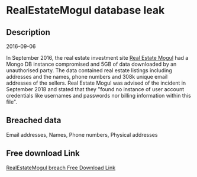 # RealEstateMogul database leak

## Description

2016-09-06

In September 2016, the real estate investment site <a href="https://realestatemogul.com/" target="_blank" rel="noopener">Real Estate Mogul</a> had a Mongo DB instance compromised and 5GB of data downloaded by an unauthorised party. The data contained real estate listings including addresses and the names, phone numbers and 308k unique email addresses of the sellers. Real Estate Mogul was advised of the incident in September 2018 and stated that they &quot;found no instance of user account credentials like usernames and passwords nor billing information within this file&quot;.

## Breached data

Email addresses, Names, Phone numbers, Physical addresses

## Free download Link

[RealEstateMogul breach Free Download Link](https://tinyurl.com/2b2k277t)